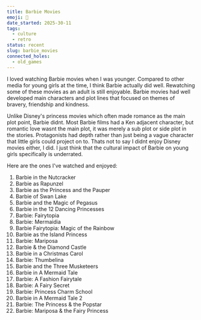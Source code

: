 ```yaml
---
title: Barbie Movies
emoji: 👠
date_started: 2025-30-11
tags:
  - culture
  - retro
status: recent
slug: barbie_movies
connected_holes:
  - old_games
---
```

I loved watching Barbie movies when I was younger. Compared to other media for young girls at the time, I think Barbie actually did well. Rewatching some of these movies as an adult is still enjoyable. Barbie movies had well developed main characters and plot lines that focused on themes of bravery, friendship and kindness. 

Unlike Disney's princess movies which often made romance as the main plot point, Barbie didnt. Most Barbie films had a Ken adjacent character, but romantic love wasnt the main plot, it was merely a sub plot or side plot in the stories. Protagonists had depth rather than just being a vague character that little girls could project on to. Thats not to say I didnt enjoy Disney movies either, I did. I just think that the cultural impact of Barbie on young girls specifically is underrated.

Here are the ones I've watched and enjoyed:
1. Barbie in the Nutcracker
2. Barbie as Rapunzel
3. Barbie as the Princess and the Pauper
4. Barbie of Swan Lake
5. Barbie and the Magic of Pegasus
6. Barbie in the 12 Dancing Princesses
7. Barbie: Fairytopia
8. Barbie: Mermaidia
9. Barbie Fairytopia: Magic of the Rainbow
10. Barbie as the Island Princess
11. Barbie: Mariposa
12. Barbie & the Diamond Castle
13. Barbie in a Christmas Carol
14. Barbie: Thumbelina
15. Barbie and the Three Musketeers
16. Barbie in A Mermaid Tale
17. Barbie: A Fashion Fairytale
18. Barbie: A Fairy Secret
19. Barbie: Princess Charm School
20. Barbie in A Mermaid Tale 2
21. Barbie: The Princess & the Popstar
22. Barbie: Mariposa & the Fairy Princess